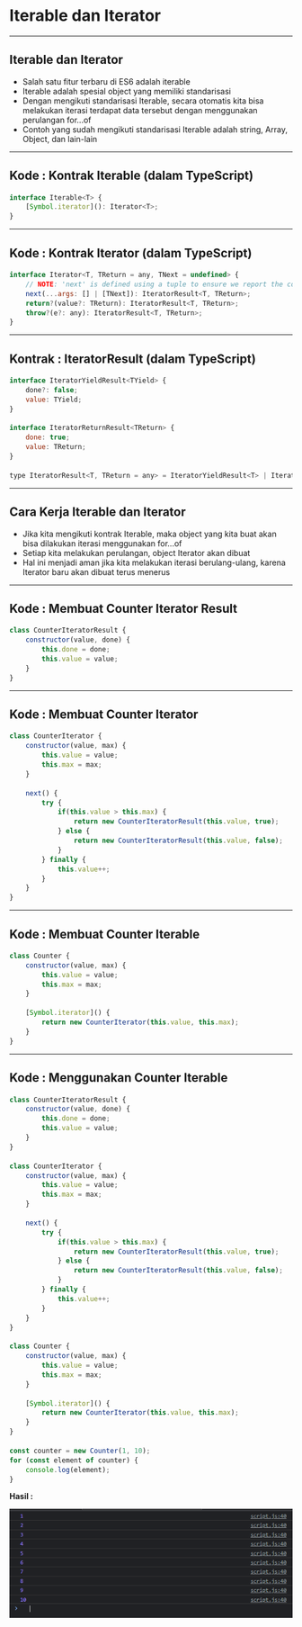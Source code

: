 # Iterable dan Iterator

---

## Iterable dan Iterator

- Salah satu fitur terbaru di ES6 adalah iterable
- Iterable adalah spesial object yang memiliki standarisasi
- Dengan mengikuti standarisasi Iterable, secara otomatis kita bisa melakukan iterasi terdapat data tersebut dengan menggunakan perulangan for...of
- Contoh yang sudah mengikuti standarisasi Iterable adalah string, Array, Object, dan lain-lain

---

## Kode : Kontrak Iterable (dalam TypeScript)

```js
interface Iterable<T> {
    [Symbol.iterator](): Iterator<T>;
}
```

---

## Kode : Kontrak Iterator (dalam TypeScript)

```js
interface Iterator<T, TReturn = any, TNext = undefined> {
    // NOTE: 'next' is defined using a tuple to ensure we report the correct
    next(...args: [] | [TNext]): IteratorResult<T, TReturn>;
    return?(value?: TReturn): IteratorResult<T, TReturn>;
    throw?(e?: any): IteratorResult<T, TReturn>;
}
```

---

## Kontrak : IteratorResult (dalam TypeScript)

```js
interface IteratorYieldResult<TYield> {
    done?: false;
    value: TYield;
}

interface IteratorReturnResult<TReturn> {
    done: true;
    value: TReturn;
}

type IteratorResult<T, TReturn = any> = IteratorYieldResult<T> | IteratorReturnResult<TReturn>;
```

---

## Cara Kerja Iterable dan Iterator

- Jika kita mengikuti kontrak Iterable, maka object yang kita buat akan bisa dilakukan iterasi menggunakan for...of
- Setiap kita melakukan perulangan, object Iterator akan dibuat
- Hal ini menjadi aman jika kita melakukan iterasi berulang-ulang, karena Iterator baru akan dibuat terus menerus

---

## Kode : Membuat Counter Iterator Result

```js
class CounterIteratorResult {
    constructor(value, done) {
        this.done = done;
        this.value = value;
    }
}
```

---

## Kode : Membuat Counter Iterator

```js
class CounterIterator {
    constructor(value, max) {
        this.value = value;
        this.max = max;
    }

    next() {
        try {
            if(this.value > this.max) {
                return new CounterIteratorResult(this.value, true);
            } else {
                return new CounterIteratorResult(this.value, false);
            }
        } finally {
            this.value++;
        }
    }
}
```

---

## Kode : Membuat Counter Iterable

```js
class Counter {
    constructor(value, max) {
        this.value = value;
        this.max = max;
    }

    [Symbol.iterator]() {
        return new CounterIterator(this.value, this.max);
    }
}
```

---

## Kode : Menggunakan Counter Iterable

```js
class CounterIteratorResult {
    constructor(value, done) {
        this.done = done;
        this.value = value;
    }
}

class CounterIterator {
    constructor(value, max) {
        this.value = value;
        this.max = max;
    }

    next() {
        try {
            if(this.value > this.max) {
                return new CounterIteratorResult(this.value, true);
            } else {
                return new CounterIteratorResult(this.value, false);
            }
        } finally {
            this.value++;
        }
    }
}

class Counter {
    constructor(value, max) {
        this.value = value;
        this.max = max;
    }

    [Symbol.iterator]() {
        return new CounterIterator(this.value, this.max);
    }
}

const counter = new Counter(1, 10);
for (const element of counter) {
    console.log(element);
}
```

**Hasil :**

![1](../assets/img/26/1.PNG)